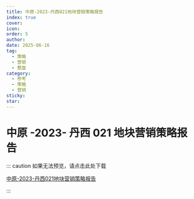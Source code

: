 ```yaml
---
title: 中原-2023-丹西021地块营销策略报告
index: true
cover: 
icon: 
order: 5
author: 
date: 2025-06-16
tag:
  - 策略
  - 营销
  - 整盘
category:
  - 参考
  - 策略
  - 营销
sticky: 
star: 
---
```


# 中原 -2023- 丹西 021 地块营销策略报告

::: caution 如果无法预览，请点击此处下载

[中原-2023-丹西021地块营销策略报告](https://r2qq.24811213.xyz/dichan/00精品-策略借鉴-中原-2023-丹西021地块营销策略报告.pdf)

:::

<PDF url="https://r2qq.24811213.xyz/dichan/00精品-策略借鉴-中原-2023-丹西021地块营销策略报告.pdf" />
